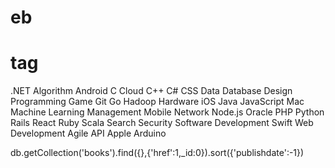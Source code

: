 # eb

# tag

.NET Algorithm Android C Cloud C++ C# CSS Data Database Design Programming Game Git Go Hadoop Hardware iOS Java JavaScript Mac 
Machine Learning Management Mobile Network Node.js Oracle PHP Python Rails React Ruby Scala Search Security 
Software Development Swift Web Development Agile API Apple Arduino

db.getCollection('books').find({},{'href':1,_id:0}).sort({'publishdate':-1})
